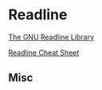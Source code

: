 # Readline



[The GNU Readline Library](https://tiswww.cwru.edu/php/chet/readline/rltop.html)

[Readline Cheat Sheet](https://readline.kablamo.org/emacs.html)



## Misc





